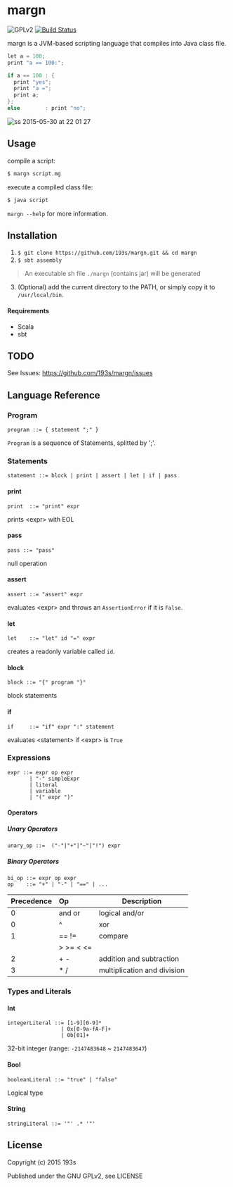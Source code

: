 # margn
![GPLv2](https://img.shields.io/badge/license-GPLv2-blue.svg)
[![Build Status](https://travis-ci.org/193s/margn.svg)](https://travis-ci.org/193s/margn)


margn is a JVM-based scripting language that compiles into Java class file.  

```c
let a = 100;
print "a == 100:";

if a == 100 : {
  print "yes";
  print "a =";
  print a;
};
else        : print "no";
```

![ss 2015-05-30 at 22 01 27](https://cloud.githubusercontent.com/assets/6814758/7897456/7c107b3e-0717-11e5-969f-68480924d97f.png)


## Usage
compile a script:
```sh
$ margn script.mg
```
execute a compiled class file:
```sh
$ java script
```

`margn --help` for more information.

## Installation
1. `$ git clone https://github.com/193s/margn.git && cd margn`
2. `$ sbt assembly`  
> An executable sh file `./margn` (contains jar) will be generated
3. (Optional) add the current directory to the PATH, or simply copy it to `/usr/local/bin`.

#### Requirements
- Scala
- sbt


## TODO
See Issues: https://github.com/193s/margn/issues

## Language Reference

### Program
```ebnf
program ::= { statement ";" }
```
`Program` is a sequence of Statements, splitted by ';'.


### Statements
```ebnf
statement ::= block | print | assert | let | if | pass
```
#### print
```ebnf
print  ::= "print" expr
```
prints \<expr\> with EOL

#### pass
```ebnf
pass ::= "pass"
```
null operation

#### assert
```ebnf
assert ::= "assert" expr
```
evaluates \<expr\> and throws an `AssertionError` if it is `False`.

#### let
```ebnf
let    ::= "let" id "=" expr
```
creates a readonly variable called `id`.

#### block
```ebnf
block ::= "{" program "}"
```
block statements

#### if
```ebnf
if     ::= "if" expr ":" statement
```
evaluates \<statement\> if \<expr\> is `True`



### Expressions
```ebnf
expr ::= expr op expr
       | "-" simpleExpr
       | literal
       | variable
       | "(" expr ")"
```

#### Operators
##### Unary Operators
```ebnf
unary_op ::=  ("-"|"+"|"~"|"!") expr
```

##### Binary Operators
```ebnf
bi_op ::= expr op expr
op    ::= "+" | "-" | "==" | ...
```

| Precedence | Op            | Description                 |
|:-----------|:--------------|-----------------------------|
| 0          | and or        | logical and/or              |
| 0          | ^             | xor                         |
| 1          | == !=         | compare                     |
|            | > >= < <=     |                             |
| 2          | + -           | addition and subtraction    |
| 3          | * /           | multiplication and division |


### Types and Literals
#### Int
```ebnf
integerLiteral ::= [1-9][0-9]*
                 | 0x[0-9a-fA-F]+
                 | 0b[01]+
```
32-bit integer (range: `-2147483648` ~ `2147483647`)

#### Bool
```ebnf
booleanLiteral ::= "true" | "false"
```
Logical type

#### String
```ebnf
stringLiteral ::= '"' .* '"'
```


## License
Copyright (c) 2015 193s

Published under the GNU GPLv2, see LICENSE

